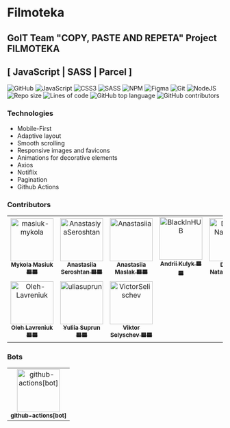 # Filmoteka

## GoIT Team "COPY, PASTE AND REPETA" Project FILMOTEKA

## [ JavaScript | SASS | Parcel ]

![GitHub](https://img.shields.io/badge/github-%23121011.svg?style=for-the-badge&logo=github&logoColor=white)
![JavaScript](https://img.shields.io/badge/javascript-%23323330.svg?style=for-the-badge&logo=javascript&logoColor=%23F7DF1E)
![CSS3](https://img.shields.io/badge/css3-%231572B6.svg?style=for-the-badge&logo=css3&logoColor=white)
![SASS](https://img.shields.io/badge/SASS-hotpink.svg?style=for-the-badge&logo=SASS&logoColor=white)
![NPM](https://img.shields.io/badge/NPM-%23000000.svg?style=for-the-badge&logo=npm&logoColor=white)
![Figma](https://img.shields.io/badge/figma-%23F24E1E.svg?style=for-the-badge&logo=figma&logoColor=white)
![Git](https://img.shields.io/badge/git-%23F05033.svg?style=for-the-badge&logo=git&logoColor=white)
![NodeJS](https://img.shields.io/badge/node.js-6DA55F?style=for-the-badge&logo=node.js&logoColor=white)
![Repo size](https://img.shields.io/github/repo-size/masiuk-mykola/team-project-filmoteka?style=flat-square)
![Lines of code](https://img.shields.io/tokei/lines/github/masiuk-mykola/team-project-filmoteka?style=flat-square&color=orange)
![GitHub top language](https://img.shields.io/github/languages/top/masiuk-mykola/team-project-filmoteka?style=flat-square)
![GitHub contributors](https://img.shields.io/github/contributors/masiuk-mykola/team-project-filmoteka?style=flat-square)

### Technologies

- Mobile-First
- Adaptive layout
- Smooth scrolling
- Responsive images and favicons
- Animations for decorative elements
- Axios
- Notiflix
- Pagination
- Github Actions

### Contributors

<!-- markdownlint-disable -->
<!-- readme: contributors,ImgBotApp/- -start -->
<table>
<tr>
    <td align="center">
        <a href="https://github.com/masiuk-mykola">
            <img src="https://avatars.githubusercontent.com/u/50314811?v=4" width="100;" alt="masiuk-mykola"/>
            <br />
            <sub><b>Mykola Masiuk       🟨🟦</b></sub>
        </a>
    </td>
    <td align="center">
        <a href="https://github.com/AnastasiyaSeroshtan">
            <img src="https://avatars.githubusercontent.com/u/97408274?v=4" width="100;" alt="AnastasiyaSeroshtan"/>
            <br />
            <sub><b>Anastasiia Seroshtan       🟨🟦</b></sub>
        </a>
    </td>
    <td align="center">
        <a href="https://github.com/AnastasiiaKim1996">
            <img src="https://avatars.githubusercontent.com/u/96750008?v=4" width="100;" alt="Anastasiia"/>
            <br />
            <sub><b>Anastasiia Maslak       🟨🟦</b></sub>
        </a>
    </td>
    <td align="center">
        <a href="https://github.com/BlackInHUB">
            <img src="https://avatars.githubusercontent.com/u/96769199?v=4" width="100;" alt="BlackInHUB"/>
            <br />
            <sub><b>Andrii Kulyk      🟨🟦</b></sub>
        </a>
    </td>
    <td align="center">
        <a href="https://github.com/Dmitry-Natalchuk">
            <img src="https://avatars.githubusercontent.com/u/95769351?v=4" width="100;" alt="Dmitry-Natalchuk"/>
            <br />
            <sub><b>Dmytro Natalchuk      🟨🟦</b></sub>
        </a>
    </td>
    <td align="center">
        <a href="https://github.com/Maryna-Korbet">
            <img src="https://avatars.githubusercontent.com/u/97749149?v=4" width="100;" alt="Maryna-Korbet"/>
            <br />
            <sub><b>Maryna Korbet      🟨🟦</b></sub>
        </a>
    </td></tr>
<tr>
    <td align="center">
        <a href="https://github.com/Oleh-Lavreniuk">
            <img src="https://avatars.githubusercontent.com/u/98620588?v=4" width="100;" alt="Oleh-Lavreniuk"/>
            <br />   
            <sub><b>Oleh Lavreniuk       🟨🟦</b></sub>
        </a>
    </td>
    <td align="center">
        <a href="https://github.com/uliasuprun">
            <img src="https://avatars.githubusercontent.com/u/95654729?v=4" width="100;" alt="uliasuprun"/>
            <br />
            <sub><b>Yuliia Suprun       🟨🟦</b></sub>
        </a>
    </td>
    <td align="center">
        <a href="https://github.com/VictorSelischev">
            <img src="https://avatars.githubusercontent.com/u/95778687?v=4" width="100;" alt="VictorSelischev"/>
            <br />
            <sub><b>Viktor Selyschev       🟨🟦</b></sub>
        </a>
    </td></tr>
</table>
<!-- readme: contributors,ImgBotApp/- -end -->

### Bots

<!-- readme: bots -start -->
<table>
<tr>
    <td align="center">
        <a href="https://github.com/github-actions[bot]">
            <img src="https://avatars.githubusercontent.com/in/15368?v=4" width="100;" alt="github-actions[bot]"/>
            <br />
            <sub><b>github-actions[bot]</b></sub>
        </a>
    </td>
    </tr>
</table>
<!-- readme: bots,ImgBotApp -end -->
<!-- markdownlint-restore -->
